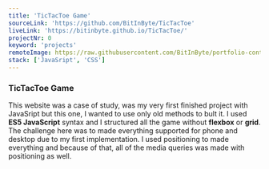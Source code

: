 ```yaml
---
title: 'TicTacToe Game'
sourceLink: 'https://github.com/BitInByte/TicTacToe'
liveLink: 'https://bitinbyte.github.io/TicTacToe/'
projectNr: 0
keyword: 'projects'
remoteImage: https://raw.githubusercontent.com/BitInByte/portfolio-content/main/Projects/project0.png
stack: ['JavaSript', 'CSS']
---
```


### TicTacToe Game

This website was a case of study, was my very first finished project with JavaSript but this one, I wanted to use only old methods to bult it. I used **ES5 JavaScript** syntax and I structured all the game without **flexbox** or **grid**. The challenge here was to made everything supported for phone and desktop due to my first implementation. I used positioning to made everything and because of that, all of the media queries was made with positioning as well.
